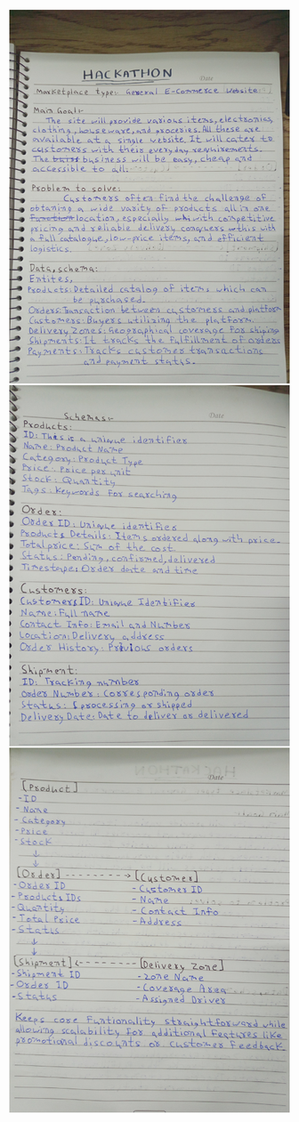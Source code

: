 ![alt text](<WhatsApp Image 2025-01-16 at 10.59.14 AM.jpeg>) ![alt text](<WhatsApp Image 2025-01-16 at 10.59.25 AM (1).jpeg>) ![alt text](<WhatsApp Image 2025-01-16 at 10.59.25 AM.jpeg>)